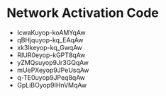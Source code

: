 # Network Activation Code
* IcwaKuyop-koAMYqAw
* qBHjquyop-kq_EAqAw
* xk3Ikeyop-kq_GwqAw
* RIUR0eyop-kGPT8qAw
* yZMQsuyop9Jr3GQqAw
* mUePXeyop9JPeUsqAw
* q-TE0uyop9JPeq8qAw
* GpLiBOyop9IHnVMqAw